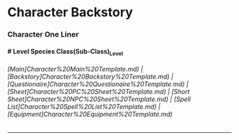 # Character Backstory
### Character One Liner
#### \# Level Species Class(Sub-Class)<sub>Level</sub>
###### [Main]Character%20Main%20Template.md) | [Backstory]Character%20Backstory%20Template.md) | [Questionaire]Character%20Questionaire%20Template.md) | [Sheet]Character%20PC%20Sheet%20Template.md) | [Short Sheet]Character%20NPC%20Sheet%20Template.md) | [Spell List]Character%20Spell%20List%20Template.md) | [Equipment]Character%20Equipment%20Template.md)
---
